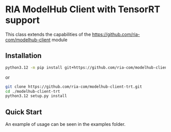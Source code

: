 # RIA ModelHub Client with TensorRT support
This class extends the capabilities of the https://github.com/ria-com/modelhub-client module  

## Installation
```bash
python3.12 -m pip install git+https://github.com/ria-com/modelhub-client-trt.git
```
or
```bash
git clone https://github.com/ria-com/modelhub-client-trt.git
cd ./modelhub-client-trt
python3.12 setup.py install
```

## Quick Start
An example of usage can be seen in the examples folder.
